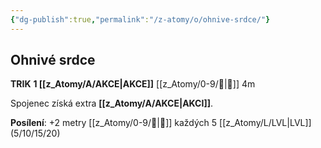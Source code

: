 ```yaml
---
{"dg-publish":true,"permalink":"/z-atomy/o/ohnive-srdce/"}
---
```


## Ohnivé srdce
**TRIK**
**1 [[z_Atomy/A/AKCE\|AKCE]]**
[[z_Atomy/0-9/🏹\|🏹]] 4m

Spojenec získá extra **[[z_Atomy/A/AKCE\|AKCI]]**.

**Posílení**: +2 metry [[z_Atomy/0-9/🏹\|🏹]] každých 5 [[z_Atomy/L/LVL\|LVL]] (5/10/15/20)